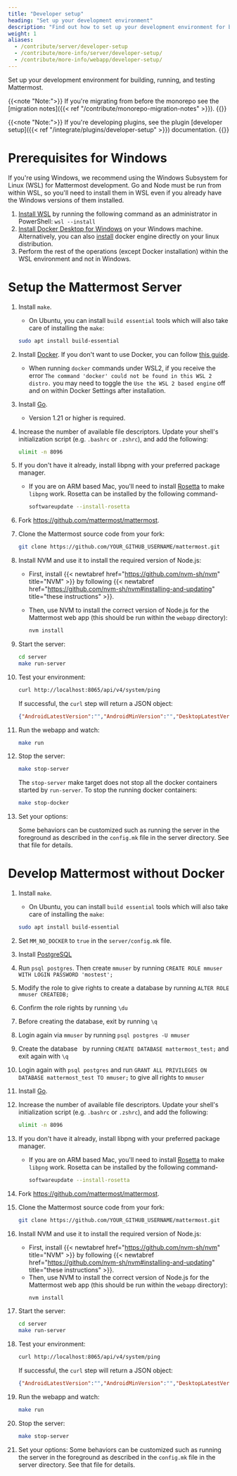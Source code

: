 ```yaml
---
title: "Developer setup"
heading: "Set up your development environment"
description: "Find out how to set up your development environment for building, running, and testing Mattermost."
weight: 1
aliases:
  - /contribute/server/developer-setup
  - /contribute/more-info/server/developer-setup/
  - /contribute/more-info/webapp/developer-setup/
---
```


Set up your development environment for building, running, and testing Mattermost.

{{<note "Note:">}}
If you're migrating from before the monorepo see the [migration notes]({{< ref "/contribute/monorepo-migration-notes" >}}).
{{</note>}}

{{<note "Note:">}}
If you're developing plugins, see the plugin [developer setup]({{< ref "/integrate/plugins/developer-setup" >}}) documentation.
{{</note>}}

# Prerequisites for Windows

If you're using Windows, we recommend using the Windows Subsystem for Linux (WSL) for Mattermost development. Go and Node must be run from within WSL, so you'll need to install them in WSL even if you already have the Windows versions of them installed.

1. [Install WSL](https://learn.microsoft.com/en-us/windows/wsl/install) by running the following command as an administrator in PowerShell: `wsl --install`
2. [Install Docker Desktop for Windows](https://learn.microsoft.com/en-us/windows/wsl/tutorials/wsl-containers#install-docker-desktop) on your Windows machine. Alternatively, you can also [install](https://docs.docker.com/engine/install/) docker engine directly on your linux distribution.
3. Perform the rest of the operations (except Docker installation) within the WSL environment and not in Windows.

# Setup the Mattermost Server

1. Install `make`.
    - On Ubuntu, you can install `build essential` tools which will also take care of installing the `make`:

   ```sh
   sudo apt install build-essential
   ```

1. Install [Docker](https://www.docker.com/). If you don't want to use Docker, you can follow [this guide](#develop-mattermost-without-docker).
    - When running `docker` commands under WSL2, if you receive the error `The command 'docker' could not be found in this WSL 2 distro.` you may need to toggle the `Use the WSL 2 based engine` off and on within Docker Settings after installation.

1. Install [Go](https://go.dev/).
    - Version 1.21 or higher is required.

1. Increase the number of available file descriptors. Update your shell's initialization script (e.g. `.bashrc` or `.zshrc`), and add the following:

    ```sh
    ulimit -n 8096
    ```
    
1. If you don't have it already, install libpng with your preferred package manager.

    - If you are on ARM based Mac, you'll need to install [Rosetta](https://support.apple.com/en-in/HT211861) to make `libpng` work. Rosetta can be installed by the following command-

        ```sh
        softwareupdate --install-rosetta
        ```

1. Fork https://github.com/mattermost/mattermost.

1. Clone the Mattermost source code from your fork:

    ```sh
    git clone https://github.com/YOUR_GITHUB_USERNAME/mattermost.git
    ```
    
1. Install NVM and use it to install the required version of Node.js:

    - First, install {{< newtabref href="https://github.com/nvm-sh/nvm" title="NVM" >}} by following {{< newtabref href="https://github.com/nvm-sh/nvm#installing-and-updating" title="these instructions" >}}.

    - Then, use NVM to install the correct version of Node.js for the Mattermost web app (this should be run within the `webapp` directory):
        ```sh
        nvm install
        ```

1. Start the server:

    ```sh
    cd server
    make run-server
    ```


1. Test your environment:

    ```sh
    curl http://localhost:8065/api/v4/system/ping
    ```

    If successful, the `curl` step will return a JSON object:
    ```json
    {"AndroidLatestVersion":"","AndroidMinVersion":"","DesktopLatestVersion":"","DesktopMinVersion":"","IosLatestVersion":"","IosMinVersion":"","status":"OK"}
    ```

1. Run the webapp and watch:

    ```sh
    make run
    ```

1. Stop the server:

    ```sh
    make stop-server
    ```

    The `stop-server` make target does not stop all the docker containers started by `run-server`. To stop the running docker containers:

    ```sh
    make stop-docker
    ```

1. Set your options:

    Some behaviors can be customized such as running the server in the foreground as described in the `config.mk` file in the server directory. See that file for details.

# Develop Mattermost without Docker
1. Install `make`.
    - On Ubuntu, you can install `build essential` tools which will also take care of installing the `make`:
   ```sh
   sudo apt install build-essential
   ```
1. Set `MM_NO_DOCKER` to `true` in the `server/config.mk` file.
1. Install [PostgreSQL](https://www.postgresql.org/download/)
1. Run `psql postgres`. Then create `mmuser` by running `CREATE ROLE mmuser WITH LOGIN PASSWORD 'mostest';`
1. Modify the role to give rights to create a database by running `ALTER ROLE mmuser CREATEDB;`
1. Confirm the role rights by running `\du`
1. Before creating the database, exit by running `\q`
1. Login again via `mmuser` by running `psql postgres -U mmuser`
1. Create the database   by running `CREATE DATABASE mattermost_test;` and exit again with `\q`
1. Login again with `psql postgres` and run `GRANT ALL PRIVILEGES ON DATABASE mattermost_test TO mmuser;` to give all rights to `mmuser`
1. Install [Go](https://go.dev/).
1. Increase the number of available file descriptors. Update your shell's initialization script (e.g. `.bashrc` or `.zshrc`), and add the following:
    ```sh
    ulimit -n 8096
    ```
    
1. If you don't have it already, install libpng with your preferred package manager.
    - If you are on ARM based Mac, you'll need to install [Rosetta](https://support.apple.com/en-in/HT211861) to make `libpng` work. Rosetta can be installed by the following command-
        ```sh
        softwareupdate --install-rosetta
        ```

1. Fork https://github.com/mattermost/mattermost.
1. Clone the Mattermost source code from your fork:
    ```sh
    git clone https://github.com/YOUR_GITHUB_USERNAME/mattermost.git
    ```
    
1. Install NVM and use it to install the required version of Node.js:
    - First, install {{< newtabref href="https://github.com/nvm-sh/nvm" title="NVM" >}} by following {{< newtabref href="https://github.com/nvm-sh/nvm#installing-and-updating" title="these instructions" >}}.
    - Then, use NVM to install the correct version of Node.js for the Mattermost web app (this should be run within the `webapp` directory):
        ```sh
        nvm install
        ```

1. Start the server:
    ```sh
    cd server
    make run-server
    ```

1. Test your environment:
    ```sh
    curl http://localhost:8065/api/v4/system/ping
    ```
    If successful, the `curl` step will return a JSON object:
    ```json
    {"AndroidLatestVersion":"","AndroidMinVersion":"","DesktopLatestVersion":"","DesktopMinVersion":"","IosLatestVersion":"","IosMinVersion":"","status":"OK"}
    ```

1. Run the webapp and watch:
    ```sh
    make run
    ```

1. Stop the server:
    ```sh
    make stop-server
    ```

1. Set your options:
    Some behaviors can be customized such as running the server in the foreground as described in the `config.mk` file in the server directory. See that file for details.
